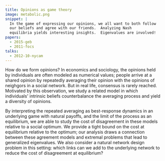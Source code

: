 ```yaml
---
title: Opinions as game theory
image: metabolic.png
snippet: |
  In the game of expressing our opinions, we all want to both follow
  our beliefs and agree with our friends.  Analyzing Nash
  equilibria yields interesting insights.  Eigenvalues are involved!
papers:
  - 2015-geb
  - 2011-focs
talks:
  - 2012-10-nycam
---
```


How do we form opinions?  In economics and sociology, the opinions
held by individuals are often modeled as numerical values; people
arrive at a shared opinion by repeatedly averaging their opinion with
the opinions of neighgors in a social network.  But in real life,
consensus is rarely reached.  Motivated by this observation, we study
a related model in which individuals' intrinsic beliefs counterbalance
the averaging process and yield a diversity of opinions.

By interpreting the repeated averaging as best-response dynamics in an
underlying game with natural payoffs, and the limit of the process as
an equilibrium, we are able to study the cost of disagreement in these
models relative to a social optimum.  We provide a tight bound on the
cost at equilibrium relative to the optimum; our analysis draws a
connection between these agreement models and extremal problems that
lead to generalized eigenvalues.  We also consider a natural network
design problem in this setting: which links can we add to the
underlying network to reduce the cost of disagreement at equilibrium?

